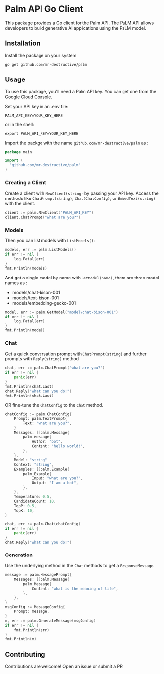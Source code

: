 # Palm API Go Client

This package provides a Go client for the Palm API. The PaLM API allows developers to build generative AI applications using the PaLM model.

## Installation

Install the package on your system

```
go get github.com/mr-destructive/palm
```

## Usage

To use this package, you'll need a Palm API key. You can get one from the Google Cloud Console.

Set your API key in an .env file:

```
PALM_API_KEY=YOUR_KEY_HERE
```

or in the shell:

```
export PALM_API_KEY=YOUR_KEY_HERE
```

Import the packge with the name `github.com/mr-destructive/palm` as :

```go
package main

import (
  "github.com/mr-destructive/palm"
)

```

### Creating a Client

Create a client with `NewClient(string)` by passing your API key. Access the methods like `ChatPrompt(string)`, `Chat(ChatConfig)`, or `EmbedText(string)` with the client.

```go
client := palm.NewClient("PALM_API_KEY")
client.ChatPrompt("what are you?")
```

### Models

Then you can list models with `ListModels()`:

```go
models, err := palm.ListModels()
if err != nil {
    log.Fatal(err)
}
fmt.Println(models)
```

And get a single model by name with `GetModel(name)`, there are three model names as :

- models/chat-bison-001
- models/text-bison-001
- models/embedding-gecko-001

```go
model, err := palm.GetModel("model/chat-bison-001")
if err != nil {
    log.Fatal(err)
}
fmt.Println(model)
```

### Chat

Get a quick conversation prompt with `ChatPrompt(string)` and further prompts with `Reply(string)` method

```go
chat, err := palm.ChatPrompt("what are you?")
if err != nil {
    panic(err)
}
fmt.Println(chat.Last)
chat.Reply("what can you do!")
fmt.Println(chat.Last)
```

OR fine-tune the `ChatConfig` to the `Chat` method.

```go
chatConfig := palm.ChatConfig{
    Prompt: palm.TextPrompt{
        Text: "what are you?",
    }
    Messages: []palm.Message{
        palm.Message{
            Author: "bot",
            Content: "hello world!",
        },
    },
    Model: "string"
    Context: "string",
    Examples: []palm.Example{
        palm.Example{
            Input: "what are you?",
            Output: "I am a bot",
        }, 
    },
    Temperature: 0.5,
    CandidateCount: 10,
    TopP: 0.5,
    TopK: 10,
}

chat, err := palm.Chat(chatConfig)
if err != nil {
    panic(err)
}
chat.Reply("what can you do!")
```

### Generation

Use the underlying method in the `Chat` methods to get a `ResponseMessage`.

```go
message := palm.MessagePrompt{
    Messages: []palm.Message{
        palm.Message{
            Content: "what is the meaning of life",
        },
    },
}
msgConfig := MessageConfig{
    Prompt: message,
}
m, err := palm.GenerateMessage(msgConfig)
if err != nil {
    fmt.Println(err)
}
fmt.Println(m)

```

## Contributing

Contributions are welcome! Open an issue or submit a PR.

